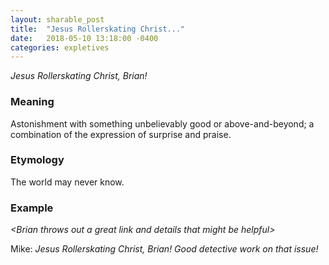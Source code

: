 ```yaml
---
layout: sharable_post
title:  "Jesus Rollerskating Christ..."
date:   2018-05-10 13:18:00 -0400
categories: expletives
---
```


_Jesus Rollerskating Christ, Brian!_

### Meaning

Astonishment with something unbelievably good or above-and-beyond; a combination of the expression of surprise and praise.

### Etymology

The world may never know.

### Example

_&lt;Brian throws out a great link and details that might be helpful&gt;_

Mike: _Jesus Rollerskating Christ, Brian! Good detective work on that issue!_
